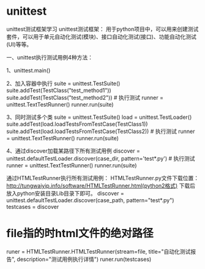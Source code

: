 # unittest
 unittest测试框架学习
unittest测试框架：
用于python项目中，可以用来创建测试套件，可以用于单元自动化测试(模块)、接口自动化测试(接口)、功能自动化测试(UI)等等。

一、unittest执行测试用例4种方法：

1、unittest.main()

2、加入容器中执行
    suite = unittest.TestSuite()
    suite.addTest(TestClass("test_method1"))
    suite.addTest(TestClass("test_method2"))
    # 执行测试
    runner = unittest.TextTestRunner()
    runner.run(suite)

3、同时测试多个类
    suite = unittest.TestSuite()
    load = unittest.TestLoader()
    suite.addTest(load.loadTestsFromTestCase(TestClass1))
    suite.addTest(load.loadTestsFromTestCase(TestClass2))
    # 执行测试
    runner = unittest.TextTestRunner()
    runner.run(suite)

4、通过discover加载某路径下所有测试用例
    discover = unittest.defaultTestLoader.discover(case_dir, pattern='test*.py')
    # 执行测试
    runner = unittest.TextTestRunner()
    runner.run(suite)

通过HTMLTestRunner执行所有测试用例：
HTMLTestRunner.py文件下载位置：http://tungwaiyip.info/software/HTMLTestRunner.html(python2格式)
下载后放入python安装目录Lib目录下即可。
discover = unittest.defaultTestLoader.discover(case_path, pattern="test*.py")
testcases = discover
# file指的时html文件的绝对路径
runer = HTMLTestRunner.HTMLTestRunner(stream=file,
                                      title="自动化测试报告",
                                      description="测试用例执行详情")
runer.run(testcases)
